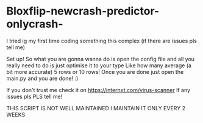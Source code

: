 # Bloxflip-newcrash-predictor-onlycrash-
I tried ig my first time coding something this complex (if there are issues pls tell me)
 
 Set up!
 So what you are gonna wanna do is open the config file and all you really need to do is just optimise it to your type
 Like how many average (a bit more accurate) 5 rows or 10 rows!
 Once you are done just open the main.py and you are done! :)
 
 If you don't trust me check it on https://internxt.com/virus-scanner 
 If any issues pls PLS tell me!
 
 THIS SCRIPT IS NOT WELL MAINTAINED I MAINTAIN IT ONLY EVERY 2 WEEKS
 
